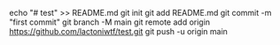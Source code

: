 echo "# test" >> README.md
git init
git add README.md
git commit -m "first commit"
git branch -M main
git remote add origin https://github.com/lactoniwtf/test.git
git push -u origin main
